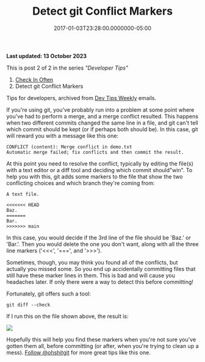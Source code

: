 ﻿---
title: Detect git Conflict Markers
date: "2017-01-03T23:28:00.0000000-05:00"
description: If you're using git, you've probably run into a problem at some point where you've had to perform a merge, and a merge conflict resulted.
featuredImage: /img/git-logo.svg_.png
---

**Last updated: 13 October 2023**

This is post 2 of 2 in the series *"Developer Tips"*

1. [Check In Often](https://ardalis.com/check-in-often)
2. Detect git Conflict Markers

Tips for developers, archived from [Dev Tips Weekly](http://ardalis.com/tips) emails.

If you're using git, you've probably run into a problem at some point where you've had to perform a merge, and a merge conflict resulted. This happens when two different commits changed the same line in a file, and git can't tell which commit should be kept (or if perhaps both should be). In this case, git will reward you with a message like this one:

`CONFLICT (content): Merge conflict in demo.txt `\
`Automatic merge failed; fix conflicts and then commit the result.`

At this point you need to resolve the conflict, typically by editing the file(s) with a text editor or a diff tool and deciding which commit should"win". To help you with this, git adds some markers to the file that show the two conflicting choices and which branch they're coming from:

```
A text file.

<<<<<<< HEAD
Baz.
=======
Bar.
>>>>>>> main
```

In this case, you would decide if the 3rd line of the file should be 'Baz.' or 'Bar.'. Then you would delete the one you don't want, along with all the three line markers ('<<<', '===', and '>>>').

Sometimes, though, you may think you found all of the conflicts, but actually you missed some. So you end up accidentally committing files that still have these marker lines in them. This is bad and will cause you headaches later. If only there were a way to detect this before committing!

Fortunately, git offers such a tool:

`git diff --check`

If I run this on the file shown above, the result is:

![](/img/git-diff-check.png)

Hopefully this will help you find these markers when you're not sure you've gotten them all, before committing (or after, when you're trying to clean up a mess). [Follow @ohshitgit](https://twitter.com/ohshitgit) for more great tips like this one.

